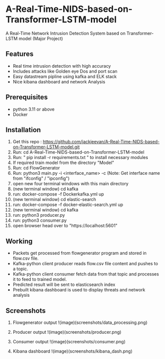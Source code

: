 # A-Real-Time-NIDS-based-on-Transformer-LSTM-model
A Real-Time Network Intrusion Detection System based on Transformer-LSTM model (Major Project)

## Features
- Real time intrusion detection with high accuracy
- Includes attacks like Golden eye Dos and port scan
- Easy datastream pipline using kafka and ELK stack
- Nice kibana dashboard and network Analysis

## Prerequisites
- python 3.11 or above
- Docker

## Installation
1. Get this repo : https://github.com/jackjeevan/A-Real-Time-NIDS-based-on-Transformer-LSTM-model.git
2. Run: cd  A-Real-Time-NIDS-based-on-Transformer-LSTM-model
3. Run: " pip install -r requirements.txt " to install necessary modules
4. If required train model from the directory "Model"
5. Run: cd FlowGenerator
6. Run: python3 main.py -i <interface_name> -c (Note: Get interface name from "ifconfig" / "ipconfig")
7. open new four terminal windows with this main directory
8. (new terminal window) cd kafka
9. run: docker-compose -f Dockerkafka.yml up
10. (new terminal window) cd elastic-search
11. run: docker-compose -f docker-elastic-search.yml up
12. (new terminal window) cd kafka
13. run: python3 producer.py
14. run: python3 consumer.py
15. open browser head over to "https://localhost:5601"

## Working
- Packets get processed from flowgenerator program and stored in flow.csv file.
- Kafka-python client producer reads flow.csv file content and pushes to a topic.
- Kafka-python client consumer fetch data from that topic and processes it to feed to trained model.
- Predicted result will be sent to elasticsearch index
- Prebuilt kibana dashboard is used to display threats and network analysis

## Screenshots
1. Flowgenerator output
!(image)(screenshots/data_processing.png)

2. Producer output
!(image)(screenshots/producer.png)

3. Consumer output
!(image)(screenshots/consumer.png)

4. Kibana dashboard
!(image)(screenshots/kibana_dash.png)